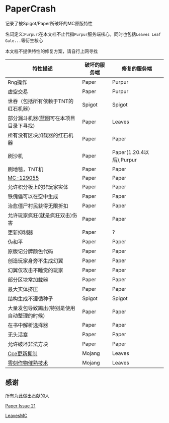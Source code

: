 # PaperCrash

记录了被Spigot/Paper所破坏的MC原版特性

名词定义:`Purpur`:在本文档不止代指`Purpur`服务端核心，同时也包括`Leaves Leaf Gale...`等衍生核心

本文档不提供特性的修复方案，请自行上网寻找

| 特性描述 | 破坏的服务端 | 修复的服务端 |
| - | - | - |
| Rng操作 | Paper | Purpur | 
| 虚空交易 | Paper | Purpur |
| 世吞（包括所有依赖于TNT的红石机器） | Spigot | Spigot |
| 部分漏斗机器(蓝图可在本项目目录下寻找) | Paper | Leaves |
| 所有没有区块加载器的红石机器 | Paper | Paper |
| 刷沙机 | Paper | Paper(1.20.4以后),Purpur |
| 刷地毯，TNT机 | Paper | Paper |
| [MC-129055](https://bugs.mojang.com/browse/MC-129055) | Paper | Paper |
| 允许积分板上的非玩家实体 | Paper | Paper |
| 铁傀儡可以在空中生成 | Paper | Paper |
| 治愈僵尸村民获得无限折扣 | Paper | Paper |
| 允许玩家疯狂(就是疯狂双击)伤害 | Paper | Paper |
| 更新抑制器 | Paper | ? |
| 伪和平 | Paper | Paper |
| 原版记分牌颜色代码 | Paper | Paper |
| 创造玩家身旁不生成幻翼 | Paper | Paper |
| 幻翼仅攻击不睡觉的玩家 | Paper | Paper |
| 部分区块常加载器 | Paper | Paper |
| 最大实体挤压 | Paper | Paper |
| 结构生成不遵循种子 | Spigot | Spigot |
| 大量发包导致踢出(特别是使用自动整理的时候) | Paper | Paper |
| 在书中解析选择器 | Paper | Paper |
| 无头活塞 | Paper | Paper |
| 允许破坏非法方块 | Paper | Paper |
| [Cce更新抑制](https://www.bilibili.com/read/cv24323749/) | Mojang | Leaves |
| [零刻作物催熟技术](https://zh.minecraft.wiki/w/Tutorial:%E9%9B%B6%E5%88%BB%E4%BD%9C%E7%89%A9%E5%82%AC%E7%86%9F%E6%8A%80%E6%9C%AF) | Mojang | Leaves |


## 感谢

所有为此做出贡献的人

[Paper Issue 21](https://github.com/PaperMC/docs/issues/21)

[LeavesMC](https://github.com/LeavesMC)
